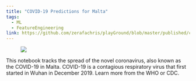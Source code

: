 ```yaml
---
title: "COVID-19 Predictions for Malta"
tags:
  - ML
  - FeatureEngineering
link: https://github.com/zerafachris/playGround/blob/master/published/covid19_malta_prediction/readme.md
---
```


<figure>
	<a href=""><img src="https://images.pexels.com/photos/26545224/pexels-photo-26545224/free-photo-of-a-3d-model-of-a-ball-on-ice.jpeg?auto=compress"></a>
</figure>

This notebook tracks the spread of the novel coronavirus, also known as the COVID-19 in Malta. COVID-19 is a contagious respiratory virus that first started in Wuhan in December 2019. Learn more from the WHO or CDC.
